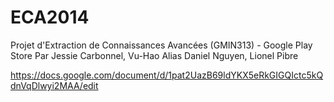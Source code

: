 ﻿ECA2014
=======

Projet d'Extraction de Connaissances Avancées (GMIN313) - Google Play Store
Par Jessie Carbonnel, Vu-Hao Alias Daniel Nguyen, Lionel Pibre

https://docs.google.com/document/d/1pat2UazB69ldYKX5eRkGIGQIctc5kQdnVqDlwyi2MAA/edit
